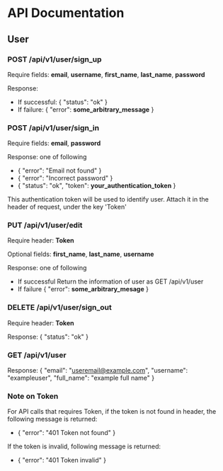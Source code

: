 # API Documentation

## User

### POST /api/v1/user/sign_up

Require fields: __email__, __username__, __first_name__, __last_name__, __password__

Response:
* If successful:
{ "status": "ok" }
* If failure:
{ "error": __some_arbitrary_message__ }

### POST /api/v1/user/sign_in

Require fields: __email__, __password__

Response: one of following
* { "error": "Email not found" }
* { "error": "Incorrect password" }
* { "status": "ok", "token": __your_authentication_token__ }

This authentication token will be used to identify user.
Attach it in the header of request, under the key 'Token'

### PUT /api/v1/user/edit

Require header: __Token__

Optional fields: __first_name__, __last_name__, __username__

Response: one of following
* If successful
Return the information of user as GET /api/v1/user
* If failure
{ "error": __some_arbitrary_mesage__ }

### DELETE /api/v1/user/sign_out

Require header: __Token__

Response:
{ "status": "ok" }

### GET /api/v1/user

Response:
    {
        "email": "useremail@example.com",
        "username": "exampleuser",
        "full_name": "example full name"
    }

### Note on Token

For API calls that requires Token, if the token is not found in header, the following message is returned:
* { "error": "401 Token not found" }

If the token is invalid, following message is returned:
* { "error": "401 Token invalid" }
